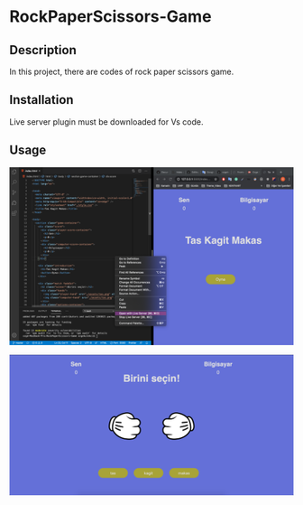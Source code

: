 # RockPaperScissors-Game

## Description
In this project, there are codes of rock paper scissors game.

## Installation
Live server plugin must be downloaded for Vs code.
## Usage
![Run the project](assets/Usage.png)

![Play](assets/Play.png)


 
